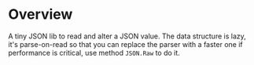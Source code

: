 # Overview

A tiny JSON lib to read and alter a JSON value. The data structure is lazy, it's parse-on-read so that you can replace the parser with a faster one if performance is critical, use method `JSON.Raw` to do it.
